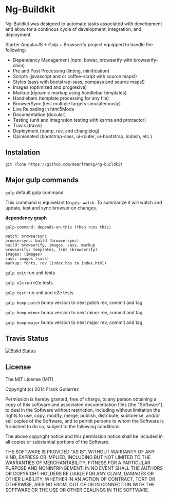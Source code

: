Ng-Buildkit
============

Ng-Buildkit was designed to automate tasks associated with development and allow for a continous cycle of development, integration, and deployment.

Starter AngularJS + Gulp + Browserify project equipped to handle the following:

- Dependency Management (npm, bower, browserify with browserify-shim)
- Pre and Post Processing (linting, minification)
- Scripts (javascript and or coffee-script with source maps!)
- Styles (sass with bootstrap-sass, compass and source maps!)
- Images (optimized and progresive)
- Markup (dynamic markup using handlebar templates)
- Handlebars (template processing for any file)
- BrowserSync (test multiple targets simulatenously)
- Live Reloading in html5Mode
- Documentation (docular)
- Testing (unit and integration testing with karma and protractor)
- Travis (travis)
- Deployment (bump, rev, and changlelog)
- Opinionated (bootstrap-sass, ui-router, ui-bootstrap, lodash, etc.)



## Instalation


```
git clone https://github.com/dearfrankg/ng-buildkit
```


## Major gulp commands


`gulp` default gulp command

This command is equivelant to `gulp watch`.  To summarize it will watch and update, test and sync browser on changes.

__dependency graph__

`gulp-command: depends-on-this (then runs this)`

```
watch: browsersync
browsersync: build (browsersync)
build: browserify, images, sass, markup
browserify: templates, lint (browserify)
images: (images)
sass: images (sass)
markup: fonts, rev (index.hbs to index.html)
```

`gulp unit` run unit tests

`gulp e2e` run e2e tests

`gulp test` run unit and e2e tests

`gulp bump-patch` bump version to next patch rev, commit and tag

`gulp bump-minor` bump version to next minor rev, commit and tag

`gulp bump-major` bump version to next major rev, commit and tag


## Travis Status

[![Build Status](https://travis-ci.org/dearfrankg/ng-buildkit.svg?branch=master)](https://travis-ci.org/dearfrankg/ng-buildkit)



## License

The MIT License (MIT)

Copyright (c) 2014 Frank Gutierrez

Permission is hereby granted, free of charge, to any person obtaining a copy
of this software and associated documentation files (the "Software"), to deal
in the Software without restriction, including without limitation the rights
to use, copy, modify, merge, publish, distribute, sublicense, and/or sell
copies of the Software, and to permit persons to whom the Software is
furnished to do so, subject to the following conditions:

The above copyright notice and this permission notice shall be included in all
copies or substantial portions of the Software.

THE SOFTWARE IS PROVIDED "AS IS", WITHOUT WARRANTY OF ANY KIND, EXPRESS OR
IMPLIED, INCLUDING BUT NOT LIMITED TO THE WARRANTIES OF MERCHANTABILITY,
FITNESS FOR A PARTICULAR PURPOSE AND NONINFRINGEMENT. IN NO EVENT SHALL THE
AUTHORS OR COPYRIGHT HOLDERS BE LIABLE FOR ANY CLAIM, DAMAGES OR OTHER
LIABILITY, WHETHER IN AN ACTION OF CONTRACT, TORT OR OTHERWISE, ARISING FROM,
OUT OF OR IN CONNECTION WITH THE SOFTWARE OR THE USE OR OTHER DEALINGS IN THE
SOFTWARE.










<div style="height:500px;"></div>

































